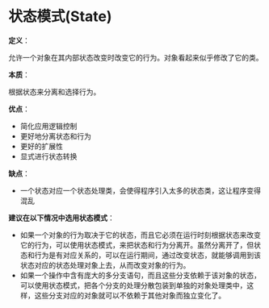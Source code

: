 # 状态模式(State)

**定义**：

允许一个对象在其内部状态改变时改变它的行为。对象看起来似乎修改了它的类。

**本质**：

根据状态来分离和选择行为。

**优点**：

- 简化应用逻辑控制
- 更好地分离状态和行为
- 更好的扩展性
- 显式进行状态转换

**缺点**：

- 一个状态对应一个状态处理类，会使得程序引入太多的状态类，这让程序变得混乱

**建议在以下情况中选用状态模式**：

- 如果一个对象的行为取决于它的状态，而且它必须在运行时刻根据状态来改变它的行为，可以使用状态模式，来把状态和行为分离开。虽然分离开了，但状态和行为是有对应关系的，可以在运行期间，通过改变状态，就能够调用到该状态对应的状态处理对象上去，从而改变对象的行为。
- 如果一个操作中含有庞大的多分支语句，而且这些分支依赖于该对象的状态，可以使用状态模式，把各个分支的处理分散包装到单独的对象处理类中，这样，这些分支对应的对象就可以不依赖于其他对象而独立变化了。